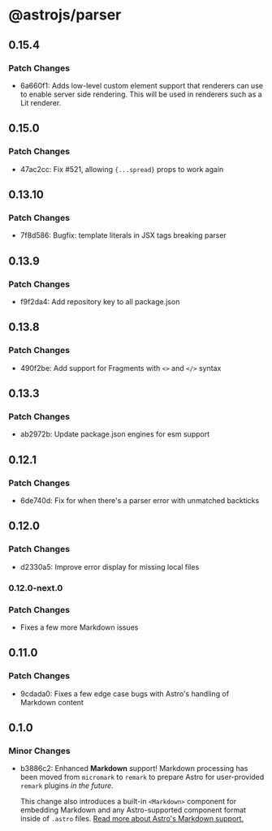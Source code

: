 # @astrojs/parser

## 0.15.4

### Patch Changes

- 6a660f1: Adds low-level custom element support that renderers can use to enable server side rendering. This will be used in renderers such as a Lit renderer.

## 0.15.0

### Patch Changes

- 47ac2cc: Fix #521, allowing `{...spread}` props to work again

## 0.13.10

### Patch Changes

- 7f8d586: Bugfix: template literals in JSX tags breaking parser

## 0.13.9

### Patch Changes

- f9f2da4: Add repository key to all package.json

## 0.13.8

### Patch Changes

- 490f2be: Add support for Fragments with `<>` and `</>` syntax

## 0.13.3

### Patch Changes

- ab2972b: Update package.json engines for esm support

## 0.12.1

### Patch Changes

- 6de740d: Fix for when there's a parser error with unmatched backticks

## 0.12.0

### Patch Changes

- d2330a5: Improve error display for missing local files

### 0.12.0-next.0

### Patch Changes

- Fixes a few more Markdown issues

## 0.11.0

### Patch Changes

- 9cdada0: Fixes a few edge case bugs with Astro's handling of Markdown content

## 0.1.0

### Minor Changes

- b3886c2: Enhanced **Markdown** support! Markdown processing has been moved from `micromark` to `remark` to prepare Astro for user-provided `remark` plugins _in the future_.

  This change also introduces a built-in `<Markdown>` component for embedding Markdown and any Astro-supported component format inside of `.astro` files. [Read more about Astro's Markdown support.](https://docs.astro.build/markdown/)
